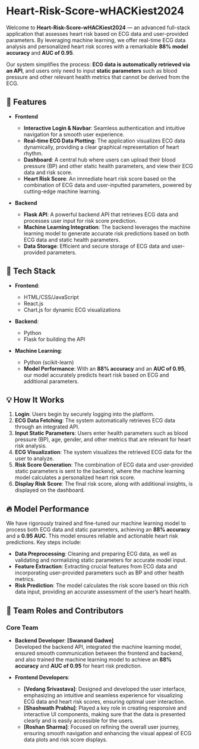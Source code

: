 # Heart-Risk-Score-wHACKiest2024

Welcome to **Heart-Risk-Score-wHACKiest2024** — an advanced full-stack application that assesses heart risk based on ECG data and user-provided parameters. By leveraging machine learning, we offer real-time ECG data analysis and personalized heart risk scores with a remarkable **88% model accuracy** and **AUC of 0.95**.

Our system simplifies the process: **ECG data is automatically retrieved via an API**, and users only need to input **static parameters** such as blood pressure and other relevant health metrics that cannot be derived from the ECG.

## 🚀 Features

- **Frontend**
  - **Interactive Login & Navbar**: Seamless authentication and intuitive navigation for a smooth user experience.
  - **Real-time ECG Data Plotting**: The application visualizes ECG data dynamically, providing a clear graphical representation of heart rhythm.
  - **Dashboard**: A central hub where users can upload their blood pressure (BP) and other static health parameters, and view their ECG data and risk score.
  - **Heart Risk Score**: An immediate heart risk score based on the combination of ECG data and user-inputted parameters, powered by cutting-edge machine learning.

- **Backend**
  - **Flask API**: A powerful backend API that retrieves ECG data and processes user input for risk score prediction.
  - **Machine Learning Integration**: The backend leverages the machine learning model to generate accurate risk predictions based on both ECG data and static health parameters.
  - **Data Storage**: Efficient and secure storage of ECG data and user-provided parameters.

## 🧠 Tech Stack

- **Frontend**:
  - HTML/CSS/JavaScript
  - React.js 
  - Chart.js for dynamic ECG visualizations

- **Backend**:
  - Python
  - Flask for building the API

- **Machine Learning**:
  - Python (scikit-learn)
  - **Model Performance**: With an **88% accuracy** and an **AUC of 0.95**, our model accurately predicts heart risk based on ECG and additional parameters.

## 💡 How It Works

1. **Login**: Users begin by securely logging into the platform.
2. **ECG Data Fetching**: The system automatically retrieves ECG data through an integrated API.
3. **Input Static Parameters**: Users enter health parameters such as blood pressure (BP), age, gender, and other metrics that are relevant for heart risk analysis.
4. **ECG Visualization**: The system visualizes the retrieved ECG data for the user to analyze.
5. **Risk Score Generation**: The combination of ECG data and user-provided static parameters is sent to the backend, where the machine learning model calculates a personalized heart risk score.
6. **Display Risk Score**: The final risk score, along with additional insights, is displayed on the dashboard.

## 🔥 Model Performance

We have rigorously trained and fine-tuned our machine learning model to process both ECG data and static parameters, achieving an **88% accuracy** and a **0.95 AUC**. This model ensures reliable and actionable heart risk predictions. Key steps include:

- **Data Preprocessing**: Cleaning and preparing ECG data, as well as validating and normalizing static parameters for accurate model input.
- **Feature Extraction**: Extracting crucial features from ECG data and incorporating user-provided parameters such as BP and other health metrics.
- **Risk Prediction**: The model calculates the risk score based on this rich data input, providing an accurate assessment of the user’s heart health.

## 👥 Team Roles and Contributors

### Core Team

- **Backend Developer**: **[Swanand Gadwe]**  
  Developed the backend API, integrated the machine learning model, ensured smooth communication between the frontend and backend, and also trained the machine learning model to achieve an **88% accuracy** and **AUC of 0.95** for heart risk prediction.

- **Frontend Developers**:  
  - **[Vedang Srivastava]**: Designed and developed the user interface, emphasizing an intuitive and seamless experience for visualizing ECG data and heart risk scores, ensuring optimal user interaction.  
  - **[Shashwath Prabhu]**: Played a key role in creating responsive and interactive UI components, making sure that the data is presented clearly and is easily accessible for the users.  
  - **[Roshan Sharma]**: Focused on refining the overall user journey, ensuring smooth navigation and enhancing the visual appeal of ECG data plots and risk score displays.

